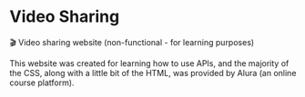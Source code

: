 # Video Sharing
🎬 Video sharing website (non-functional - for learning purposes)

This website was created for learning how to use APIs, and the majority of the CSS, along with a little bit of the HTML, was provided by Alura (an online course platform).

